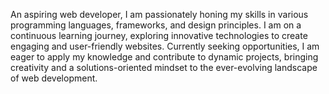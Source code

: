 
An aspiring web developer, I am passionately honing my skills in various programming languages, frameworks, and design principles. I am on a continuous learning journey, exploring innovative technologies to create engaging and user-friendly websites. Currently seeking opportunities, I am eager to apply my knowledge and contribute to dynamic projects, bringing creativity and a solutions-oriented mindset to the ever-evolving landscape of web development.
 
 
